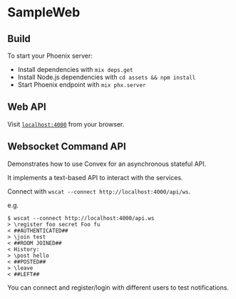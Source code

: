# SampleWeb

## Build

To start your Phoenix server:

* Install dependencies with `mix deps.get`
* Install Node.js dependencies with `cd assets && npm install`
* Start Phoenix endpoint with `mix phx.server`


## Web API

Visit [`localhost:4000`](http://localhost:4000) from your browser.


## Websocket Command API

Demonstrates how to use Convex for an asynchronous stateful API.

It implements a text-based API to interact with the services.

Connect with `wscat --connect http://localhost:4000/api/ws`.

e.g.

```
$ wscat --connect http://localhost:4000/api.ws
> \register foo secret Foo fu
< ##AUTHENTICATED##
> \join test
< ##ROOM JOINED##
< History:
> \post hello
< ##POSTED##
> \leave
< ##LEFT##
```

You can connect and register/login with different users to test notifications.
